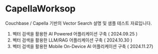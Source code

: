# CapellaWorksop

Couchbase / Capella 기반의 Vector Search 설명 및 샘플 테스트 자료입니다.
1. 벡터 검색을 활용한 AI Powered 어플리케이션 구축 ( 2024.09.25 )
2. 벡터 검색을 활용한 LLM/RAG 어플리케이션 구축 ( 2024.10.30 )
3. 벡터 검색을 활용한 Mobile On-Device AI 어플리케이션 구축 ( 2024.11.27)
